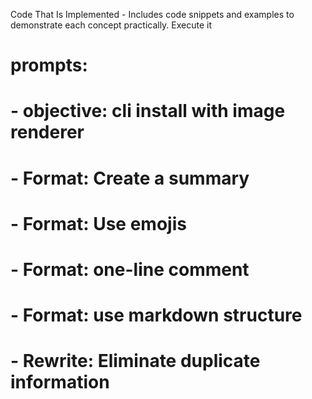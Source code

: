 Code That Is Implemented - Includes code snippets and examples to demonstrate each concept practically. Execute it

# prompts:
# - objective: cli install with image renderer
# - Format: Create a summary
# - Format: Use emojis
# - Format: one-line comment
# - Format: use markdown structure
# - Rewrite: Eliminate duplicate information